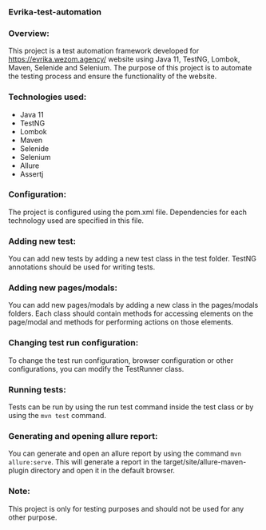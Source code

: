 ### Evrika-test-automation

### Overview:

This project is a test automation framework developed for https://evrika.wezom.agency/ website using Java 11, TestNG, Lombok, Maven, Selenide and Selenium. The purpose of this project is to automate the testing process and ensure the functionality of the website.

### Technologies used:

* Java 11
* TestNG
* Lombok
* Maven
* Selenide
* Selenium
* Allure 
* Assertj

### Configuration:

The project is configured using the pom.xml file. Dependencies for each technology used are specified in this file.

### Adding new test:

You can add new tests by adding a new test class in the test folder. TestNG annotations should be used for writing tests.

###  Adding new pages/modals:

You can add new pages/modals by adding a new class in the pages/modals folders. Each class should contain methods for accessing elements on the page/modal and methods for performing actions on those elements.

### Changing test run configuration:

To change the test run configuration, browser configuration or other configurations, you can modify the TestRunner class.

### Running tests:

Tests can be run by using the run test command inside the test class or by using the `mvn test` command.

### Generating and opening allure report:

You can generate and open an allure report by using the command `mvn allure:serve`. This will generate a report in the target/site/allure-maven-plugin directory and open it in the default browser.

### Note:

This project is only for testing purposes and should not be used for any other purpose.